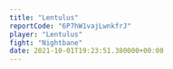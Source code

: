 ```yaml
---
title: "Lentulus"
reportCode: "6P7hW1vajLwnkfrJ"
player: "Lentulus"
fight: "Nightbane"
date: 2021-10-01T19:23:51.380000+00:00
---
```

